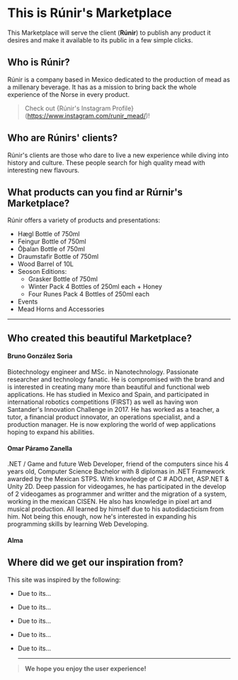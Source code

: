 # This is Rúnir's Marketplace

This Marketplace will serve the client (**Rúnir**) to publish any product it desires and make it available to its public in a few simple clicks.

## Who is Rúnir?

Rúnir is a company based in Mexico dedicated to the production of mead as a millenary beverage. It has as a mission to bring back the whole experience of the Norse in every product.

> Check out {Rúnir's Instagram Profile}(https://www.instagram.com/runir_mead/)!

## Who are Rúnirs' clients?

Rúnir's clients are those who dare to live a new experience while diving into history and culture. These people search for high quality mead with interesting new flavours.

## What products can you find ar Rúrnir's Marketplace?

Rúnir offers a variety of products and presentations:

- Hægl Bottle of 750ml
- Feingur Bottle of 750ml
- Ōþalan Bottle of 750ml
- Draumstafir Bottle of 750ml
- Wood Barrel of 10L
- Seoson Editions:
  - Grasker Bottle of 750ml
  - Winter Pack 4 Bottles of 250ml each + Honey
  - Four Runes Pack 4 Bottles of 250ml each
- Events
- Mead Horns and Accessories

---

## Who created this beautiful Marketplace?

#### Bruno González Soria

Biotechnology engineer and MSc. in Nanotechnology. Passionate researcher and technology fanatic. He is compromised with the brand and is interested in creating many more than beautiful and functional web applications. He has studied in Mexico and Spain, and participated in international robotics competitions (FIRST) as well as having won Santander's Innovation Challenge in 2017. He has worked as a teacher, a tutor, a financial product innovator, an operations specialist, and a production manager. He is now exploring the world of wep applications hoping to expand his abilities.

#### Omar Páramo Zanella

.NET / Game and future Web Developer, friend of the computers since his 4 years old, Computer Science Bachelor with 8 diplomas in .NET Framework awarded by the Mexican STPS.
With knowledge of C # ADO.net, ASP.NET & Unity 2D. Deep passion for videogames, he has participated in the develop of 2 videogames as programmer and writter and the migration of a system, working in the mexican CISEN. He also has knowledge in pixel art and musical production. All learned by himself due to his autodidacticism from him. Not being this enough, now he's interested in expanding his programming skills by learning Web Developing.

#### Alma

## Where did we get our inspiration from?

This site was inspired by the following:

- Due to its...
- Due to its...
- Due to its...
- Due to its...
- Due to its...

  ***

> **We hope you enjoy the user experience!**
